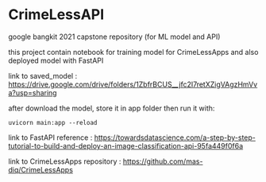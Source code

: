 # CrimeLessAPI
google bangkit 2021 capstone repository (for ML model and API)

this project contain notebook for training model for CrimeLessApps and also deployed model with FastAPI

link to saved_model : https://drive.google.com/drive/folders/1ZbfrBCUS__jfc2I7retXZigVAgzHmVva?usp=sharing

after download the model, store it in app folder then run it with:

`uvicorn main:app --reload`

link to FastAPI reference : https://towardsdatascience.com/a-step-by-step-tutorial-to-build-and-deploy-an-image-classification-api-95fa449f0f6a

link to CrimeLessApps repository : https://github.com/mas-diq/CrimeLessApps
